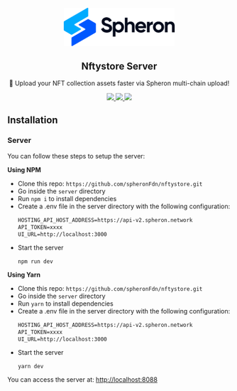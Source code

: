 <p align="center">
  <picture>
    <source media="(prefers-color-scheme: dark)" srcset="https://github.com/spheronFdn/nftystore/blob/main/.github/spheron-logo-dark.svg">
    <source media="(prefers-color-scheme: light)" srcset="https://github.com/spheronFdn/nftystore/blob/main/.github/spheron-logo.svg">
    <img alt="Spheron" src="https://github.com/spheronFdn/nftystore/blob/main/.github/spheron-logo.svg" width="250">
  </picture>
</p>

<h2 align="center">Nftystore Server</h2>

<p align="center">
  🚀 Upload your NFT collection assets faster via Spheron multi-chain upload!
</p>

<p align="center">
  <a href="https://github.com/spheronFdn/fns/blob/main/LICENSE" target="_blank" rel="noreferrer">
    <img src="https://img.shields.io/static/v1?label=license&message=MIT&color=green" />
  </a>
  <a href="https://discord.com/invite/ahxuCtm" target="_blank" rel="noreferrer">
    <img src="https://img.shields.io/static/v1?label=community&message=discord&color=blue" />
  </a>
  <a href="https://twitter.com/SpheronFdn" target="_blank" rel="noreferrer">
    <img src="https://img.shields.io/twitter/url/https/twitter.com/cloudposse.svg?style=social&label=Follow%20%40SpheronFdn" />
  </a>
</p>

## Installation
### Server
You can follow these steps to setup the server:

**Using NPM**
- Clone this repo: `https://github.com/spheronFdn/nftystore.git`
- Go inside the `server` directory
- Run `npm i` to install dependencies
- Create a .env file in the server directory with the following configuration:
  ```
  HOSTING_API_HOST_ADDRESS=https://api-v2.spheron.network
  API_TOKEN=xxxx
  UI_URL=http://localhost:3000
  ```
- Start the server
  ```
  npm run dev
  ```
  
**Using Yarn**
- Clone this repo: `https://github.com/spheronFdn/nftystore.git`
- Go inside the `server` directory
- Run `yarn` to install dependencies
- Create a .env file in the server directory with the following configuration:
  ```
  HOSTING_API_HOST_ADDRESS=https://api-v2.spheron.network
  API_TOKEN=xxxx
  UI_URL=http://localhost:3000
  ```
- Start the server
  ```
  yarn dev
  ```
  
 You can access the server at: [http://localhost:8088](http://localhost:8088)
